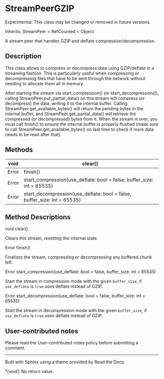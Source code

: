 # StreamPeerGZIP

Experimental: This class may be changed or removed in future versions.

Inherits: StreamPeer < RefCounted < Object

A stream peer that handles GZIP and deflate compression/decompression.

## Description

This class allows to compress or decompress data using GZIP/deflate in a
streaming fashion. This is particularly useful when compressing or
decompressing files that have to be sent through the network without needing
to allocate them all in memory.

After starting the stream via start_compression() (or start_decompression()),
calling StreamPeer.put_partial_data() on this stream will compress (or
decompress) the data, writing it to the internal buffer. Calling
StreamPeer.get_available_bytes() will return the pending bytes in the internal
buffer, and StreamPeer.get_partial_data() will retrieve the compressed (or
decompressed) bytes from it. When the stream is over, you must call finish()
to ensure the internal buffer is properly flushed (make sure to call
StreamPeer.get_available_bytes() on last time to check if more data needs to
be read after that).

## Methods

void | clear()  
---|---  
Error | finish()  
Error | start_compression(use_deflate: bool = false, buffer_size: int = 65535)  
Error | start_decompression(use_deflate: bool = false, buffer_size: int = 65535)  
  
## Method Descriptions

void clear()

Clears this stream, resetting the internal state.

Error finish()

Finalizes the stream, compressing or decompressing any buffered chunk left.

Error start_compression(use_deflate: bool = false, buffer_size: int = 65535)

Start the stream in compression mode with the given `buffer_size`, if
`use_deflate` is `true` uses deflate instead of GZIP.

Error start_decompression(use_deflate: bool = false, buffer_size: int = 65535)

Start the stream in decompression mode with the given `buffer_size`, if
`use_deflate` is `true` uses deflate instead of GZIP.

## User-contributed notes

Please read the User-contributed notes policy before submitting a comment.

* * *

Built with Sphinx using a theme provided by Read the Docs.

  *[void]: No return value.

